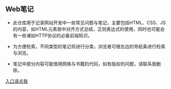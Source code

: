 ## Web笔记


+ 此仓库用于记录网站开发中一些常见问题与笔记，主要包括HTML、CSS、JS的内容，如HTML元素居中对齐方式总结，正则表达式的使用，同时也可能会有一些诸如HTTP协议的必备前端知识。


+ 为方便检索，不同类型的笔记将进行分类，浏览者可根左边的导航条进行检索与浏览。



+ 笔记中部分内容可能借用网络与书籍的代码，如有版权的问题，请联系我删除。

[入口请点我](http://isempty.site/other/web-note/html/index.html)
